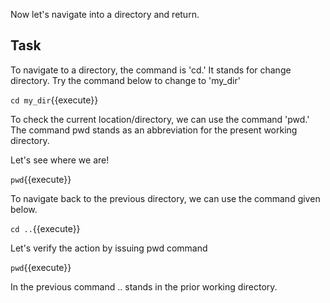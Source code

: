 Now let's navigate into a directory and return.

## Task
To navigate to a directory, the command is 'cd.' It stands for change directory. 
Try the command below to change to 'my_dir'

`cd my_dir`{{execute}}

To check the current location/directory, we can use the command 'pwd.' The command pwd stands as an abbreviation for the present working directory.

Let's see where we are!

`pwd`{{execute}}

To navigate back to the previous directory, we can use the command given below.

`cd ..`{{execute}}

Let's verify the action by issuing pwd command

`pwd`{{execute}}

In the previous command .. stands in the prior working directory.

